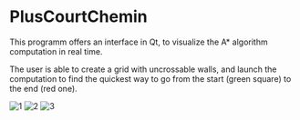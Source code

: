 # PlusCourtChemin

This programm offers an interface in Qt, to visualize the A* algorithm computation in real time.

The user is able to create a grid with uncrossable walls, and launch the computation to find the quickest way to go from the start (green square) to the end (red one).

![1](https://raw.githubusercontent.com/cryptaro/PlusCourtChemin/edit/master/img/screen1.png)
![2](https://raw.githubusercontent.com/cryptaro/PlusCourtChemin/edit/master/img/screen2.png)
![3](https://raw.githubusercontent.com/cryptaro/PlusCourtChemin/edit/master/img/screen3.png)
